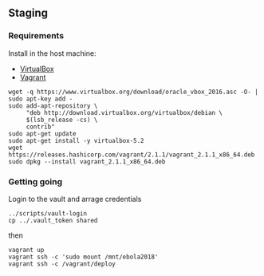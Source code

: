 ## Staging

### Requirements

Install in the host machine:

* [VirtualBox](https://www.virtualbox.org/wiki/Downloads)
* [Vagrant](https://www.vagrantup.com/downloads.html)

```
wget -q https://www.virtualbox.org/download/oracle_vbox_2016.asc -O- | sudo apt-key add -
sudo add-apt-repository \
     "deb http://download.virtualbox.org/virtualbox/debian \
     $(lsb_release -cs) \
     contrib"
sudo apt-get update
sudo apt-get install -y virtualbox-5.2
wget https://releases.hashicorp.com/vagrant/2.1.1/vagrant_2.1.1_x86_64.deb
sudo dpkg --install vagrant_2.1.1_x86_64.deb
```

### Getting going

Login to the vault and arrage credentials

```
../scripts/vault-login
cp ../.vault_token shared
```

then

```
vagrant up
vagrant ssh -c 'sudo mount /mnt/ebola2018'
vagrant ssh -c /vagrant/deploy
```
